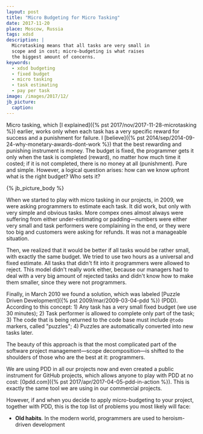 ```yaml
---
layout: post
title: "Micro Budgeting for Micro Tasking"
date: 2017-11-20
place: Moscow, Russia
tags: xdsd
description: |
  Microtasking means that all tasks are very small in
  scope and in cost; micro-budgeting is what raises
  the biggest amount of concerns.
keywords:
  - xdsd budgeting
  - fixed budget
  - micro tasking
  - task estimating
  - pay per task
image: /images/2017/12/
jb_picture:
  caption:
---
```


Micro tasking, which [I explained]({% pst 2017/nov/2017-11-28-microtasking %})
earlier, works only when each task has a very specific reward
for success and a punishment for failure.
I [believe]({% pst 2014/sep/2014-09-24-why-monetary-awards-dont-work %})
that the best rewarding and punishing instrument is money. The budget
is fixed, the programmer gets it only when the task is completed (reward), no matter
how much time it costed; if it is not completed, there is no money at all
(punishment). Pure and simple. However, a logical question arises: how can we
know upfront what is the right budget? Who sets it?

<!--more-->

{% jb_picture_body %}

When we started to play with micro tasking in our projects, in 2009, we were
asking programmers to estimate each task. It did work, but only with very
simple and obvious tasks. More compex ones almost always were suffering
from either under-estimating or padding&mdash;numbers were either very small
and task performers were complaining in the end, or they were too big and
customers were asking for refunds. It was not a manageable situation.

Then, we realized that it would be better if all tasks would be rather
small, with exactly the same budget. We tried to use two hours as a universal
and fixed estimate. All tasks that didn't fit into it programmers were allowed
to reject. This model didn't really work either, because our managers had
to deal with a very big amount of rejected tasks and didn't know how to make
them smaller, since they were not programmers.

Finally, in March 2010 we found a solution, which was labeled
[Puzzle Driven Development]({% pst 2009/mar/2009-03-04-pdd %}) (PDD). According to
this concept: 1) Any task has a very small fixed budget (we use 30 minutes);
2) Task performer is allowed to complete only part of the task;
3) The code that is being returned to the code base must include `@todo` markers, called "puzzles";
4) Puzzles are automatically converted into new tasks later.

The beauty of this approach is that the most complicated part of the software
project management&mdash;scope decomposition&mdash;is shifted to the shoulders
of those who are the best at it: programmers.

We are using PDD in all our projects now and even created a public instrument
for GitHub projects, which allows anyone to play with PDD at no cost:
[0pdd.com]({% pst 2017/apr/2017-04-05-pdd-in-action %}). This is exactly
the same tool we are using in our commercial projects.

However, if and when you decide to apply micro-budgeting to your project,
together with PDD, this is the top list of problems you most likely will face:

  * **Old habits**.
    In the modern world, programmers are used to heroism-driven development
